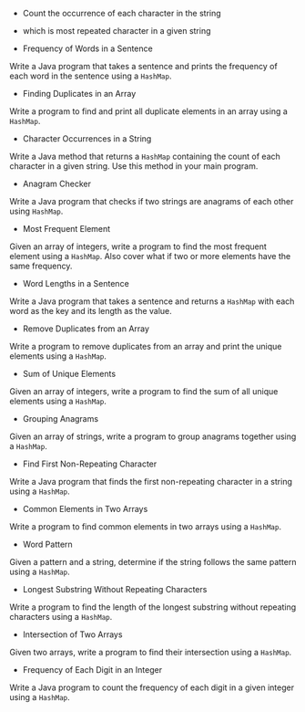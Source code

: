
- Count the occurrence of each character in the string 

- which is most repeated character in a given string 

- Frequency of Words in a Sentence

Write a Java program that takes a sentence and prints the frequency of each word in the sentence using a `HashMap`.

- Finding Duplicates in an Array

Write a program to find and print all duplicate elements in an array using a `HashMap`.

- Character Occurrences in a String

Write a Java method that returns a `HashMap` containing the count of each character in a given string. Use this method in your main program.

- Anagram Checker

Write a Java program that checks if two strings are anagrams of each other using `HashMap`.

- Most Frequent Element

Given an array of integers, write a program to find the most frequent element using a `HashMap`. Also cover what if two or more elements have the same frequency. 

- Word Lengths in a Sentence

Write a Java program that takes a sentence and returns a `HashMap` with each word as the key and its length as the value.

- Remove Duplicates from an Array

Write a program to remove duplicates from an array and print the unique elements using a `HashMap`.

- Sum of Unique Elements

Given an array of integers, write a program to find the sum of all unique elements using a `HashMap`.

- Grouping Anagrams

Given an array of strings, write a program to group anagrams together using a `HashMap`.

- Find First Non-Repeating Character

Write a Java program that finds the first non-repeating character in a string using a `HashMap`.

- Common Elements in Two Arrays

Write a program to find common elements in two arrays using a `HashMap`.

- Word Pattern

Given a pattern and a string, determine if the string follows the same pattern using a `HashMap`.

- Longest Substring Without Repeating Characters

Write a program to find the length of the longest substring without repeating characters using a `HashMap`.

- Intersection of Two Arrays

Given two arrays, write a program to find their intersection using a `HashMap`.

- Frequency of Each Digit in an Integer

Write a Java program to count the frequency of each digit in a given integer using a `HashMap`.


